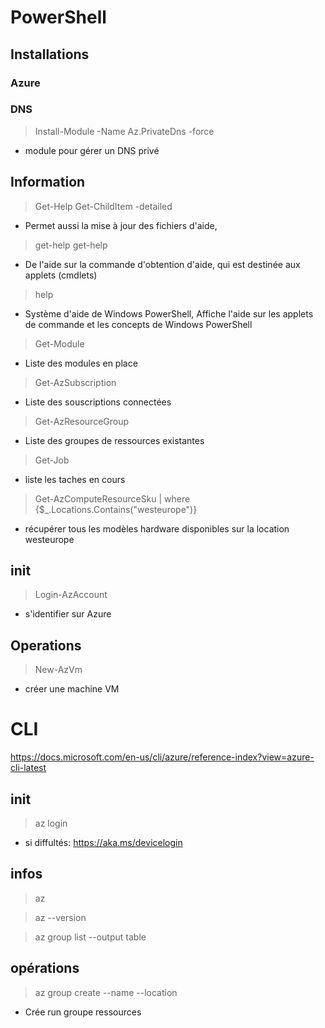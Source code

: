 # PowerShell
## Installations
### Azure

### DNS
> Install-Module -Name Az.PrivateDns -force
* module pour gérer un DNS privé

## Information
> Get-Help Get-ChildItem -detailed
* Permet aussi la mise à jour des fichiers d'aide, 
> get-help get-help
* De l'aide sur la commande d'obtention d'aide, qui est destinée aux applets (cmdlets) 
> help
* Système d'aide de Windows PowerShell, Affiche l'aide sur les applets de commande et les concepts de Windows PowerShell
> Get-Module
* Liste des modules en place
> Get-AzSubscription 
* Liste des souscriptions connectées
> Get-AzResourceGroup
* Liste des groupes de ressources existantes
> Get-Job
* liste les taches en cours
> Get-AzComputeResourceSku | where {$\_.Locations.Contains("westeurope")}
* récupérer tous les modèles hardware disponibles sur la location westeurope

## init
> Login-AzAccount
* s'identifier sur Azure

## Operations
> New-AzVm
* créer une machine VM

# CLI
https://docs.microsoft.com/en-us/cli/azure/reference-index?view=azure-cli-latest
## init
> az login
* si diffultés:  https://aka.ms/devicelogin
## infos
> az

> az --version

> az group list --output table
## opérations
> az group create --name <name> --location <location>
  * Crée run groupe ressources
